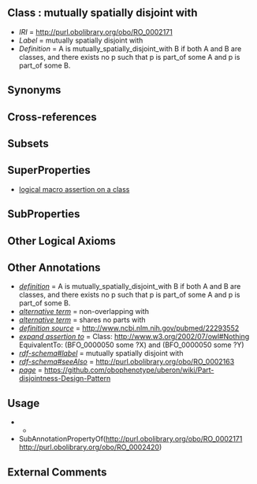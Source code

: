 
## Class : mutually spatially disjoint with

 * *IRI* = http://purl.obolibrary.org/obo/RO_0002171
 * *Label* = mutually spatially disjoint with
 * *Definition* = A is mutually_spatially_disjoint_with B if both A and B are classes, and there exists no p such that p is part_of some A and p is part_of some B.

## Synonyms


## Cross-references


## Subsets


## SuperProperties

 * [logical macro assertion on a class](../../RO/20/RO_0002420.md)

## SubProperties


## Other Logical Axioms


## Other Annotations

 * *[definition](../../IAO/15/IAO_0000115.md)* = A is mutually_spatially_disjoint_with B if both A and B are classes, and there exists no p such that p is part_of some A and p is part_of some B.
 * *[alternative term](../../IAO/18/IAO_0000118.md)* = non-overlapping with
 * *[alternative term](../../IAO/18/IAO_0000118.md)* = shares no parts with
 * *[definition source](../../IAO/19/IAO_0000119.md)* = http://www.ncbi.nlm.nih.gov/pubmed/22293552
 * *[expand assertion to](../../IAO/25/IAO_0000425.md)* = Class: <http://www.w3.org/2002/07/owl#Nothing> EquivalentTo: (BFO_0000050 some ?X) and (BFO_0000050 some ?Y)
 * *[rdf-schema#label](../../el/rdf-schema#label.md)* = mutually spatially disjoint with
 * *[rdf-schema#seeAlso](../../so/rdf-schema#seeAlso.md)* = http://purl.obolibrary.org/obo/RO_0002163
 * *[page](../../ge/page.md)* = https://github.com/obophenotype/uberon/wiki/Part-disjointness-Design-Pattern

## Usage

 * -
 * SubAnnotationPropertyOf(<http://purl.obolibrary.org/obo/RO_0002171> <http://purl.obolibrary.org/obo/RO_0002420>)

## External Comments

